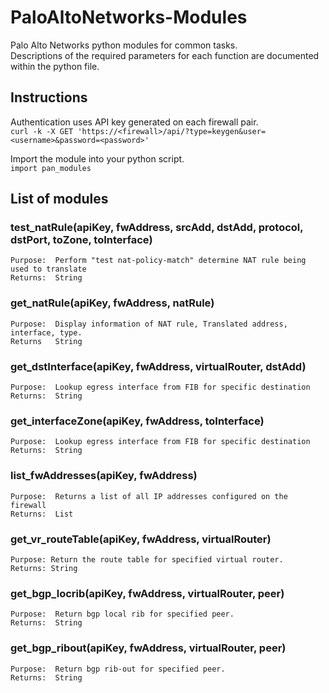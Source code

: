 # PaloAltoNetworks-Modules  
Palo Alto Networks python modules for common tasks.  
Descriptions of the required parameters for each function are documented within the python file.  

## Instructions  
Authentication uses API key generated on each firewall pair.  
`curl -k -X GET 'https://<firewall>/api/?type=keygen&user=<username>&password=<password>'  `

Import the module into your python script.  
`import pan_modules`  

## List of modules  

### test_natRule(apiKey, fwAddress, srcAdd, dstAdd, protocol, dstPort, toZone, toInterface)  
    Purpose:  Perform "test nat-policy-match" determine NAT rule being used to translate  
    Returns:  String  

### get_natRule(apiKey, fwAddress, natRule)  
    Purpose:  Display information of NAT rule, Translated address, interface, type.  
    Returns   String  

### get_dstInterface(apiKey, fwAddress, virtualRouter, dstAdd)  
    Purpose:  Lookup egress interface from FIB for specific destination  
    Returns:  String  

### get_interfaceZone(apiKey, fwAddress, toInterface)  
    Purpose:  Lookup egress interface from FIB for specific destination  
    Returns:  String  

### list_fwAddresses(apiKey, fwAddress)  
    Purpose:  Returns a list of all IP addresses configured on the firewall  
    Returns:  List  

### get_vr_routeTable(apiKey, fwAddress, virtualRouter)  
    Purpose: Return the route table for specified virtual router.  
    Returns: String  

### get_bgp_locrib(apiKey, fwAddress, virtualRouter, peer)  
    Purpose:  Return bgp local rib for specified peer.  
    Returns:  String  

### get_bgp_ribout(apiKey, fwAddress, virtualRouter, peer)  
    Purpose:  Return bgp rib-out for specified peer.  
    Returns:  String  